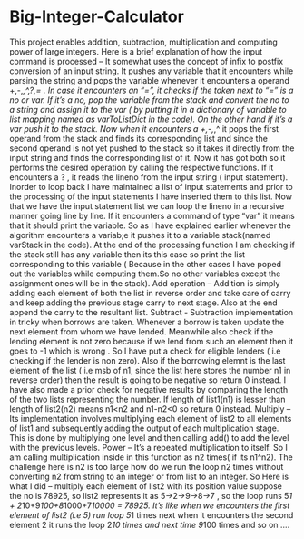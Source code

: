 # Big-Integer-Calculator
This project enables addition, subtraction, multiplication and computing power of large integers. Here is a brief explanation of how the input command is processed –
It somewhat uses the concept of infix to postfix conversion of an input string. It pushes any variable that it encounters while parsing the string and pops the variable whenever it encounters a operand +,-,*,^,?,= .
In case it encounters an “=”, it checks if the token next to “=” is a no or var. If it’s a no, pop the variable from the stack and convert the no to a string and assign it to the var ( by putting it in a dictionary of variable to list mapping named as varToListDict in the code). On the other hand if it’s a var push it to the stack.
Now when it encounters a +,-,*,^ it pops the first operand from the stack and finds its corresponding list and since the second operand is not yet pushed to the stack so it takes it directly from the input string and finds the corresponding list of it. Now it has got both so it performs the desired operation by calling the respective functions.
If it encounters a ? , it reads the lineno from the input string ( input statement). Inorder to loop back I have maintained a list of input statements and prior to the processing of the input statements I have inserted them to this list. Now that we have the input statement list we can loop the lineno in a recursive manner going line by line.
If it encounters a command of type “var” it means that it should print the variable. So as I have explained earlier whenever the algorithm encounters a variab;e it pushes it to a variable stack(named varStack in the code). At the end of the processing function I am checking if the stack still has any variable then its this case so print the list corresponding to this variable ( Because in the other cases I
have poped out the variables while computing them.So no other variables except the assignment ones will be in the stack).
Add operation – Addition is simply adding each element of both the list in reverse order and take care of carry and keep adding the previous stage carry to next stage. Also at the end append the carry to the resultant list.
Subtract - Subtraction implementation in tricky when borrows are taken. Whenever a borrow is taken update the next element from whom we have lended. Meanwhile also check if the lending element is not zero because if we lend from such an element then it goes to -1 which is wrong . So I have put a check for eligible lenders ( i.e checking if the lender is non zero). Also if the borrowing elemnt is the last element of the list ( i.e msb of n1, since the list here stores the number n1 in reverse order) then the result is going to be negative so return 0 instead. I have also made a prior check for negative results by comparing the length of the two lists representing the number. If length of list1(n1) is lesser than length of list2(n2) means n1<n2 and n1-n2<0 so return 0 instead.
Multiply – Its implementation involves multiplying each element of list2 to all elements of list1 and subsequently adding the output of each multiplication stage. This is done by multiplying one level and then calling add() to add the level with the previous levels.
Power – It’s a repeated multiplication to itself. So I am calling multiplication inside in this function as n2 times( if its n1^n2). The challenge here is n2 is too large how do we run the loop n2 times without converting n2 from string to an integer or from list to an integer. So Here is what I did – multiply each element of list2 with its position value suppose the no is 78925, so list2 represents it as 5->2->9->8->7 , so the loop runs 5*1 + 2*10+9*100+8*1000+7*10000 = 78925. It’s like when we encounters the first element of list2 (i.e 5) run loop 5*1 times next when it encounters the second element 2 it runs the loop 2*10 times and next time 9*100 times and so on ….
